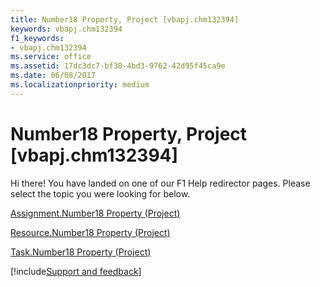 ```yaml
---
title: Number18 Property, Project [vbapj.chm132394]
keywords: vbapj.chm132394
f1_keywords:
- vbapj.chm132394
ms.service: office
ms.assetid: 17dc3dc7-bf38-4bd3-9762-42d95f45ca9e
ms.date: 06/08/2017
ms.localizationpriority: medium
---
```



# Number18 Property, Project [vbapj.chm132394]

Hi there! You have landed on one of our F1 Help redirector pages. Please select the topic you were looking for below.

[Assignment.Number18 Property (Project)](https://msdn.microsoft.com/library/7d38aa2a-1075-63ec-0377-7f06917918e2%28Office.15%29.aspx)

[Resource.Number18 Property (Project)](https://msdn.microsoft.com/library/874f4248-67c5-f1c1-6d2e-3967cf7a6419%28Office.15%29.aspx)

[Task.Number18 Property (Project)](https://msdn.microsoft.com/library/2dca1468-75e4-6ed5-7499-66966da7f455%28Office.15%29.aspx)

[!include[Support and feedback](~/includes/feedback-boilerplate.md)]